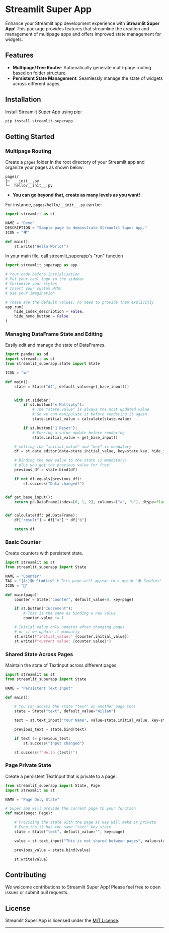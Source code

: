 # Streamlit Super App

Enhance your Streamlit app development experience with **Streamlit Super App**! This package provides features that streamline the creation and management of multipage apps and offers improved state management for widgets.

## Features

- **Multipage/Tree Router**: Automatically generate multi-page routing based on folder structure.
- **Persistent State Management**: Seamlessly manage the state of widgets across different pages.

## Installation

Install Streamlit Super App using pip:

```sh
pip install streamlit-superapp
```

## Getting Started

### Multipage Routing

Create a `pages` folder in the root directory of your Streamlit app and organize your pages as shown below:

```
pages/
├─  __init__.py
└─  hello/__init__.py
```

- **You can go beyond that, create as many levels as you want!**

For instance, `pages/hello/__init__.py` can be:

```python
import streamlit as st

NAME = "Demo"
DESCRIPTION = "Sample page to demonstrate Streamlit Super App."
ICON = "🌍"

def main():
    st.write("Hello World!")
```

In your main file, call streamlit_superapp's "run" function

```python
import streamlit_superapp as app

# Your code before initialization
# Put your cool logo in the sidebar
# Customize your styles
# Insert your custom HTML
# Use your imagination

# These are the default values, no need to provide them explicitly
app.run(
    hide_index_description = False,
    hide_home_button = False
)
```

### Managing DataFrame State and Editing

Easily edit and manage the state of DataFrames.

```python
import pandas as pd
import streamlit as st
from streamlit_superapp.state import State

ICON = "📊"

def main():
    state = State("df", default_value=get_base_input())


    with st.sidebar:
        if st.button("✖️ Multiply"):
            # The "state.value" is always the most updated value
            # So we can manipulate it before rendering it again
            state.initial_value = calculate(state.value)

        if st.button("🔄 Reset"):
            # Forcing a value update before rendering
            state.initial_value = get_base_input()

    # setting the "initial_value" and "key" is mandatory
    df = st.data_editor(data=state.initial_value, key=state.key, hide_index=True)

    # binding the new value to the state is mandatory!
    # plus you get the previous value for free!
    previous_df = state.bind(df)

    if not df.equals(previous_df):
        st.success("Data changed!")


def get_base_input():
    return pd.DataFrame(index=[0, 1, 2], columns=["a", "b"], dtype=float)


def calculate(df: pd.DataFrame):
    df["result"] = df["a"] * df["b"]

    return df

```

### Basic Counter

Create counters with persistent state.

```python
import streamlit as st
from streamlit_superapp import State

NAME = "Counter"
TAG = "{A:}📚 Studies" # This page will appear in a group "📚 Studies" at the top of a index page
ICON = "🔢"

def main(page):
    counter = State("counter", default_value=0, key=page)

    if st.button("Increment"):
        # This is the same as binding a new value
        counter.value += 1

    # Initial value only updates after changing pages
    # or if we update it manually
    st.write(f"initial_value:" {counter.initial_value})
    st.write(f"current value: {counter.value}")
```

### Shared State Across Pages

Maintain the state of TextInput across different pages.

```python
import streamlit as st
from streamlit_superapp import State

NAME = "Persistent Text Input"

def main():

    # You can access the state "text" on another page too!
    state = State("text", default_value="Wilian")

    text = st.text_input("Your Name", value=state.initial_value, key=state.key)

    previous_text = state.bind(text)

    if text != previous_text:
        st.success("Input changed")

    st.success(f"Hello {text}!")
```

### Page Private State

Create a persistent TextInput that is private to a page.

```python
from streamlit_superapp import State, Page
import streamlit as st

NAME = "Page Only State"

# Super app will provide the current page to your function
def main(page: Page):

    # Providing the state with the page as key will make it private
    # Even tho it has the same "text" key state
    state = State("text", default_value="", key=page)

    value = st.text_input("This is not shared between pages", value=state.initial_value)

    previous_value = state.bind(value)

    st.write(value)
```

## Contributing

We welcome contributions to Streamlit Super App! Please feel free to open issues or submit pull requests.

## License

Streamlit Super App is licensed under the [MIT License](LICENSE).

---
